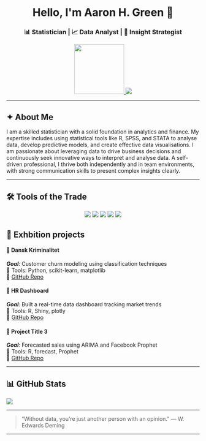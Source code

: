 <h1 align="center">Hello, I'm <strong>Aaron H. Green</strong> 👋</h1>
<h3 align="center">📊 Statistician | 📈 Data Analyst | 🎯 Insight Strategist</h3>

<p align="center">
  <a href="mailto:aaron.hgreen1@outlook.com">
    <img src="https://img.shields.io/badge/Microsoft_Outlook-0078D4?style=for-the-badge&logo=microsoft-outlook&logoColor=white"  width="130" />
  </a>
  <a href="https://www.linkedin.com/in/aaron-h-green-abb827197/">
    <img src="https://custom-icon-badges.demolab.com/badge/LinkedIn-0A66C2?logo=linkedin-white&logoColor=fff" />
  </a>
</p>

---

## ✦ About Me

I am a skilled statistician with a solid foundation in analytics and finance. My expertise includes using statistical tools like R, SPSS, and STATA to analyse data, develop predictive models, and create effective data visualisations. I am passionate about leveraging data to drive business decisions and continuously seek innovative ways to interpret and analyse data. A self-driven professional, I thrive both independently and in team environments, with strong communication skills to present complex insights clearly.

---
## 🛠️ Tools of the Trade

<p align="center">
  <img src="https://img.shields.io/badge/R-Statistics & Data Science-blue?style=flat-square&logo=R&logoColor=white" />
  <img src="https://img.shields.io/badge/SQL-Data Access-blue?style=flat-square&logo=postgresql&logoColor=white" />
  <img src="https://img.shields.io/badge/Tableau & ggplot2-Visualization-orange?style=flat-square&logo=tableau&logoColor=white" />
  <img src="https://img.shields.io/badge/Power BI-Business Intelligence-yellow?style=flat-square&logo=powerbi&logoColor=black" />
  <img src="https://img.shields.io/badge/Excel-Advanced-green?style=flat-square&logo=microsoft-excel&logoColor=white" />
</p>


## 🧩 Exhbition projects

#### 📌 Dansk Kriminalitet
_**Goal**_: Customer churn modeling using classification techniques  
🧪 Tools: Python, scikit-learn, matplotlib  
🔗 [GitHub Repo](#)

#### 📌 HR Dashboard
_**Goal**_: Built a real-time data dashboard tracking market trends  
🧪 Tools: R, Shiny, plotly  
🔗 [GitHub Repo](#)

#### 📌 Project Title 3
_**Goal**_: Forecasted sales using ARIMA and Facebook Prophet  
🧪 Tools: R, forecast, Prophet  
🔗 [GitHub Repo](#)

---

## 📊 GitHub Stats

<p align="left">
  <img src="https://github-readme-stats.vercel.app/api/top-langs/?username=arhgreen&layout=compact&hide=html,css&theme=default" />
</p>

---
> “Without data, you’re just another person with an opinion.” — W. Edwards Deming
---
